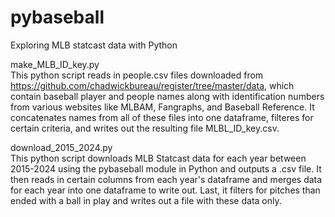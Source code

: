 # pybaseball
Exploring MLB statcast data with Python

make_MLB_ID_key.py  
This python script reads in people.csv files downloaded from https://github.com/chadwickbureau/register/tree/master/data, which contain baseball player and people names along with identification numbers from various websites like MLBAM, Fangraphs, and Baseball Reference. It concatenates names from all of these files into one dataframe, filteres for certain criteria, and writes out the resulting file MLBL_ID_key.csv.

download_2015_2024.py  
This python script downloads MLB Statcast data for each year between 2015-2024 using the pybaseball module in Python and outputs a .csv file. It then reads in certain columns from each year's dataframe and merges data for each year into one dataframe to write out. Last, it filters for pitches than ended with a ball in play and writes out a file with these data only.

